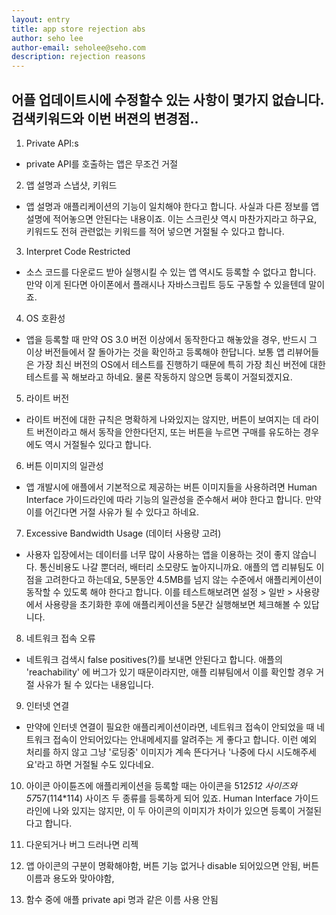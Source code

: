 ```yaml
---
layout: entry
title: app store rejection abs
author: seho lee
author-email: seholee@seho.com 
description: rejection reasons
---
```


## 어플 업데이트시에 수정할수 있는 사항이 몇가지 없습니다. 검색키워드와 이번 버젼의 변경점.. 



1. Private API:s 
 - private API를 호출하는 앱은 무조건 거절

2. 앱 설명과 스냅샷, 키워드 
 - 앱 설명과 애플리케이션의 기능이 일치해야 한다고 합니다. 사실과 다른 정보를 앱 설명에 적어놓으면 안된다는 내용이죠.
 이는 스크린샷 역시 마찬가지라고 하구요, 키워드도 전혀 관련없는 키워드를 적어 넣으면 거절될 수 있다고 합니다.

3. Interpret Code Restricted 
 - 소스 코드를 다운로드 받아 실행시킬 수 있는 앱 역시도 등록할 수 없다고 합니다. 
 만약 이게 된다면 아이폰에서 플래시나 자바스크립트 등도 구동할 수 있을텐데 말이죠. 

4. OS 호환성 
 - 앱을 등록할 때 만약 OS 3.0 버전 이상에서 동작한다고 해놓았을 경우, 반드시 그 이상 버전들에서 잘 돌아가는 것을 확인하고 등록해야 한답니다. 
 보통 앱 리뷰어들은 가장 최신 버전의 OS에서 테스트를 진행하기 때문에 특히 가장 최신 버전에 대한 테스트를 꼭 해보라고 하네요. 물론 작동하지 않으면 등록이 거절되겠지요.

 5. 라이트 버전 
 -  라이트 버전에 대한 규칙은 명확하게 나와있지는 않지만, 버튼이 보여지는 데 라이트 버전이라고 해서 동작을 안한다던지, 또는 버튼을 누르면 구매를 유도하는 경우에도 역시 거절될수 있다고 합니다.

 6. 버튼 이미지의 일관성 
 -  앱 개발시에 애플에서 기본적으로 제공하는 버튼 이미지들을 사용하려면 Human Interface 가이드라인에 따라 기능의 일관성을 준수해서 써야 한다고 합니다. 만약 이를 어긴다면 거절 사유가 될 수 있다고 하네요. 

 7. Excessive Bandwidth Usage (데이터 사용량 고려)
 - 	사용자 입장에서는 데이터를 너무 많이 사용하는 앱을 이용하는 것이 좋지 않습니다. 통신비용도 나갈 뿐더러, 배터리 소모량도 높아지니까요. 애플의 앱 리뷰팀도 이 점을 고려한다고 하는데요, 5분동안 4.5MB를 넘지 않는 수준에서 애플리케이션이 동작할 수 있도록 해야 한다고 합니다. 이를 테스트해보려면 설정 > 일반 > 사용량 에서 사용량을 초기화한 후에 애플리케이션을 5분간 실행해보면 체크해볼 수 있답니다. 

 8. 네트워크 접속 오류 
 - 네트워크 검색시 false positives(?)를 보내면 안된다고 합니다. 애플의 'reachability' 에 버그가 있기 때문이라지만, 애플 리뷰팀에서 이를 확인할 경우 거절 사유가 될 수 있다는 내용입니다. 

 9.  인터넷 연결 
 -  만약에 인터넷 연결이 필요한 애플리케이션이라면, 네트워크 접속이 안되었을 때 네트워크 접속이 안되어있다는 안내메세지를 알려주는 게 좋다고 합니다. 이런 예외 처리를 하지 않고 그냥 '로딩중' 이미지가 계속 뜬다거나 '나중에 다시 시도해주세요'라고 하면 거절될 수도 있다네요. 

 10. 아이콘 
 아이튠즈에 애플리케이션을 등록할 때는 아이콘을 512*512 사이즈와 57*57(114*114) 사이즈 두 종류를 등록하게 되어 있죠. Human Interface 가이드라인에 나와 있지는 않지만, 이 두 아이콘의 이미지가 차이가 있으면 등록이 거절된다고 합니다.

11. 다운되거나 버그 드러나면 리젝

12. 앱 아이콘의 구분이 명확해야함, 버튼 기능 없거나 disable 되어있으면 안됨, 버튼 이름과 용도와 맞아야함, 

13. 함수 중에 애플 private api 명과 같은 이름 사용 안됨

